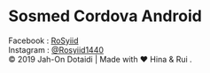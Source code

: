 # Sosmed Cordova Android

Facebook : <a href="https://facebook.com/rga.gwj">RoSyiid</a><br>
Instagram : <a href="https://instagram.com/rosyiid1440">@Rosyiid1440</a><br>
© 2019 Jah-On Dotaidi | Made with ❤️ Hina & Rui .
